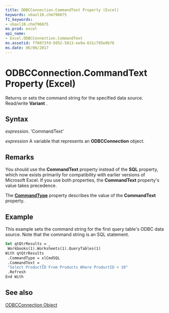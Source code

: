 ```yaml
---
title: ODBCConnection.CommandText Property (Excel)
keywords: vbaxl10.chm796075
f1_keywords:
- vbaxl10.chm796075
ms.prod: excel
api_name:
- Excel.ODBCConnection.CommandText
ms.assetid: f76073fd-5052-5813-ee9a-631c795e9b76
ms.date: 06/08/2017
---
```



# ODBCConnection.CommandText Property (Excel)

Returns or sets the command string for the specified data source. Read/write  **Variant** .


## Syntax

 _expression_. 'CommandText'

 _expression_ A variable that represents an **ODBCConnection** object.


## Remarks

You should use the  **CommandText** property instead of the **SQL** property, which now exists primarily for compatibility with earlier versions of Microsoft Excel. If you use both properties, the **CommandText** property's value takes precedence.

The  **[CommandType](Excel.ODBCConnection.CommandType.md)** property describes the value of the **CommandText** property.


## Example

This example sets the command string for the first query table's ODBC data source. Note that the command string is an SQL statement.


```vb
Set qtQtrResults = _ 
 Workbooks(1).Worksheets(1).QueryTables(1) 
With qtQtrResults 
 .CommandType = xlCmdSQL 
 .CommandText = _ 
 "Select ProductID From Products Where ProductID < 10" 
 .Refresh 
End With 

```


## See also


[ODBCConnection Object](Excel.ODBCConnection.md)

